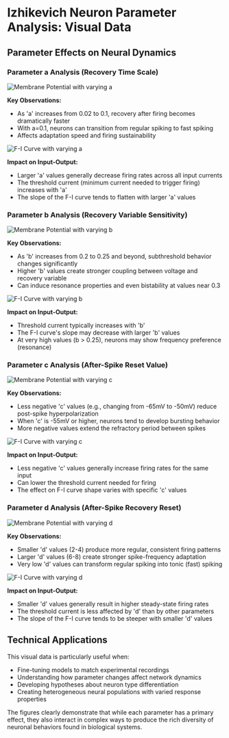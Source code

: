 # Izhikevich Neuron Parameter Analysis: Visual Data

## Parameter Effects on Neural Dynamics

### Parameter a Analysis (Recovery Time Scale)

![Membrane Potential with varying a](images/membrane_potential_a.png)

**Key Observations:**
- As 'a' increases from 0.02 to 0.1, recovery after firing becomes dramatically faster
- With a=0.1, neurons can transition from regular spiking to fast spiking
- Affects adaptation speed and firing sustainability

![F-I Curve with varying a](images/fi_curve_a.png)

**Impact on Input-Output:**
- Larger 'a' values generally decrease firing rates across all input currents
- The threshold current (minimum current needed to trigger firing) increases with 'a'
- The slope of the F-I curve tends to flatten with larger 'a' values

### Parameter b Analysis (Recovery Variable Sensitivity)

![Membrane Potential with varying b](images/membrane_potential_b.png)

**Key Observations:**
- As 'b' increases from 0.2 to 0.25 and beyond, subthreshold behavior changes significantly
- Higher 'b' values create stronger coupling between voltage and recovery variable
- Can induce resonance properties and even bistability at values near 0.3

![F-I Curve with varying b](images/fi_curve_b.png)

**Impact on Input-Output:**
- Threshold current typically increases with 'b'
- The F-I curve's slope may decrease with larger 'b' values
- At very high values (b > 0.25), neurons may show frequency preference (resonance)

### Parameter c Analysis (After-Spike Reset Value)

![Membrane Potential with varying c](images/membrane_potential_c.png)

**Key Observations:**
- Less negative 'c' values (e.g., changing from -65mV to -50mV) reduce post-spike hyperpolarization
- When 'c' is -55mV or higher, neurons tend to develop bursting behavior
- More negative values extend the refractory period between spikes

![F-I Curve with varying c](images/fi_curve_c.png)

**Impact on Input-Output:**
- Less negative 'c' values generally increase firing rates for the same input
- Can lower the threshold current needed for firing
- The effect on F-I curve shape varies with specific 'c' values

### Parameter d Analysis (After-Spike Recovery Reset)

![Membrane Potential with varying d](images/membrane_potential_d.png)

**Key Observations:**
- Smaller 'd' values (2-4) produce more regular, consistent firing patterns
- Larger 'd' values (6-8) create stronger spike-frequency adaptation
- Very low 'd' values can transform regular spiking into tonic (fast) spiking

![F-I Curve with varying d](images/fi_curve_d.png)

**Impact on Input-Output:**
- Smaller 'd' values generally result in higher steady-state firing rates
- The threshold current is less affected by 'd' than by other parameters
- The slope of the F-I curve tends to be steeper with smaller 'd' values

## Technical Applications

This visual data is particularly useful when:

- Fine-tuning models to match experimental recordings
- Understanding how parameter changes affect network dynamics
- Developing hypotheses about neuron type differentiation
- Creating heterogeneous neural populations with varied response properties

The figures clearly demonstrate that while each parameter has a primary effect, they also interact in complex ways to produce the rich diversity of neuronal behaviors found in biological systems.
